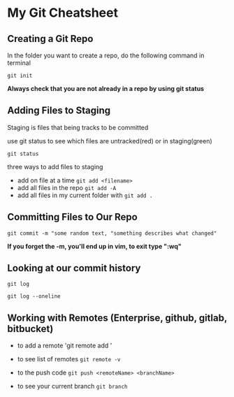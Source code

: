 # My Git Cheatsheet

## Creating a Git Repo

In the folder you want to create a repo, do the following command in terminal

``` 
git init

```

**Always check that you are not already in a repo by using git status**

## Adding Files to Staging

Staging is files that being tracks to be committed

use git status to see which files are untracked(red) or in staging(green)

```
git status
```

three ways to add files to staging

- add on file at a time `git add <filename>`
- add all files in the repo `git add -A`
- add all files in my current folder with `git add .`


## Committing Files to Our Repo

```
git commit -m "some random text, "something describes what changed"
```
**If you forget the -m, you'll end up in vim, to exit type ":wq"**


## Looking at our commit history

```
git log
```
```
git log --oneline
```

## Working with Remotes (Enterprise, github, gitlab, bitbucket)

- to add a remote 'git remote add <name> <url>'

- to see list of remotes `git remote -v`

- to the push code `git push <remoteName> <branchName>`

- to see your current branch  `git branch`
